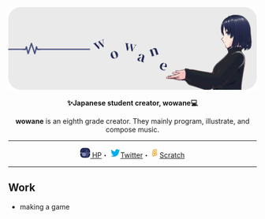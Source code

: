 ![wowane角丸](IMG_0052.png)

<div align="center">
  
  **✨Japanese student creator, wowane💻** 
  
  **wowane** is an eighth grade creator. They mainly program, illustrate, and compose music.
  
  ----  
  [![wowane](wowaneさんへ(1).png)
HP](https://wowane.f5.si/)・
[![Twitter](twitter.png)Twitter](https://twitter.com/Tsuion_dev)・[![Scratch](scratch.png)Scratch](https://scratch.mit.edu/users/wowane/)  
  
  ----

</div>

## Work
- making a game
